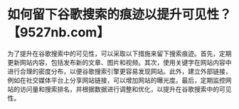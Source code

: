 # 如何留下谷歌搜索的痕迹以提升可见性？【9527nb.com】

为了提升在谷歌搜索中的可见性，可以采取以下措施来留下搜索痕迹。首先，定期更新网站内容，包括发布新的文章、图片和视频。其次，使用关键字在网站内容中进行合理的密度分布，以便谷歌搜索引擎更容易发现网站。此外，建立外部链接，例如在社交媒体平台上分享网站链接，可以增加网站的曝光度。最后，定期监控网站的访问量和搜索排名，并根据数据进行调整和优化，以提升在谷歌搜索中的可见性。